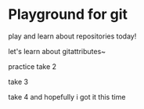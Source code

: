 # Playground for git
  
play and learn about repositories today! 
  
let's learn about gitattributes~
  
practice take 2
  
take 3

take 4 and hopefully i got it this time
